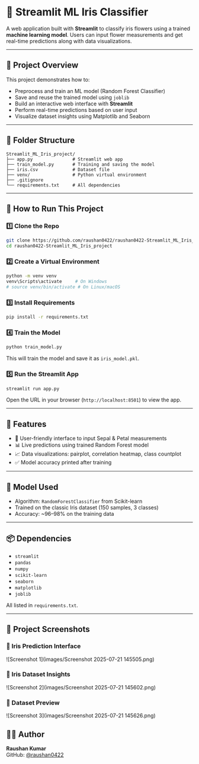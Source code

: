 # 🌸 Streamlit ML Iris Classifier

A web application built with **Streamlit** to classify iris flowers using a trained **machine learning model**. Users can input flower measurements and get real-time predictions along with data visualizations.

---

## 📌 Project Overview

This project demonstrates how to:

- Preprocess and train an ML model (Random Forest Classifier)
- Save and reuse the trained model using `joblib`
- Build an interactive web interface with **Streamlit**
- Perform real-time predictions based on user input
- Visualize dataset insights using Matplotlib and Seaborn

---

## 📁 Folder Structure

```
Streamlit_ML_Iris_project/
├── app.py               # Streamlit web app
├── train_model.py       # Training and saving the model
├── iris.csv             # Dataset file
├── venv/                # Python virtual environment
├── .gitignore
└── requirements.txt     # All dependencies
```

---

## 🚀 How to Run This Project

### 1️⃣ Clone the Repo

```bash
git clone https://github.com/raushan0422/raushan0422-Streamlit_ML_Iris_project.git
cd raushan0422-Streamlit_ML_Iris_project
```

### 2️⃣ Create a Virtual Environment

```bash
python -m venv venv
venv\Scripts\activate     # On Windows
# source venv/bin/activate # On Linux/macOS
```

### 3️⃣ Install Requirements

```bash
pip install -r requirements.txt
```

### 4️⃣ Train the Model

```bash
python train_model.py
```

This will train the model and save it as `iris_model.pkl`.

### 5️⃣ Run the Streamlit App

```bash
streamlit run app.py
```

Open the URL in your browser (`http://localhost:8501`) to view the app.

---

## 🎯 Features

- 🌼 User-friendly interface to input Sepal & Petal measurements
- 📊 Live predictions using trained Random Forest model
- 📈 Data visualizations: pairplot, correlation heatmap, class countplot
- ✅ Model accuracy printed after training

---

## 🧠 Model Used

- Algorithm: `RandomForestClassifier` from Scikit-learn
- Trained on the classic Iris dataset (150 samples, 3 classes)
- Accuracy: ~96–98% on the training data

---

## 📦 Dependencies

- `streamlit`
- `pandas`
- `numpy`
- `scikit-learn`
- `seaborn`
- `matplotlib`
- `joblib`

All listed in `requirements.txt`.

---


## 📸 Project Screenshots

### 🔹 Iris Prediction Interface
![Screenshot 1](images/Screenshot 2025-07-21 145505.png)

### 🔹 Iris Dataset Insights
![Screenshot 2](images/Screenshot 2025-07-21 145602.png)

### 🔹 Dataset Preview
![Screenshot 3](images/Screenshot 2025-07-21 145626.png)



## 🙋‍♂️ Author

**Raushan Kumar**  
GitHub: [@raushan0422](https://github.com/raushan0422)

